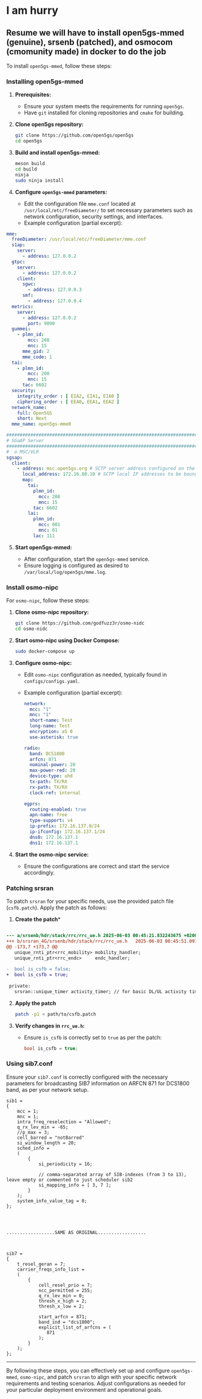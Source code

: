 # I am hurry 

## Resume  we will have to install open5gs-mmed (genuine), srsenb (patched), and osmocom (cmomunity made) in docker to do the job

To install `open5gs-mmed`, follow these steps:

### Installing open5gs-mmed

1. **Prerequisites:**

   * Ensure your system meets the requirements for running `open5gs`.
   * Have `git` installed for cloning repositories and `cmake` for building.

2. **Clone open5gs repository:**

   ```bash
   git clone https://github.com/open5gs/open5gs
   cd open5gs
   ```

3. **Build and install open5gs-mmed:**

   ```bash
   meson build
   cd build
   ninja
   sudo ninja install
   ```

4. **Configure `open5gs-mmed` parameters:**

   * Edit the configuration file `mme.conf` located at `/usr/local/etc/freeDiameter/` to set necessary parameters such as network configuration, security settings, and interfaces.
   * Example configuration (partial excerpt):



```yaml
mme:
  freeDiameter: /usr/local/etc/freeDiameter/mme.conf
  s1ap:
    server:
      - address: 127.0.0.2
  gtpc:
    server:
      - address: 127.0.0.2
    client:
      sgwc:
        - address: 127.0.0.3
      smf:
        - address: 127.0.0.4
  metrics:
    server:
      - address: 127.0.0.2
        port: 9090
  gummei:
    - plmn_id:
        mcc: 208
        mnc: 15
      mme_gid: 2
      mme_code: 1
  tai:
    - plmn_id:
        mcc: 208
        mnc: 15
      tac: 6602
  security:
    integrity_order : [ EIA2, EIA1, EIA0 ]
    ciphering_order : [ EEA0, EEA1, EEA2 ]
  network_name:
    full: Open5GS
    short: Next
  mme_name: open5gs-mme0

################################################################################
# SGaAP Server
################################################################################
#  o MSC/VLR
sgsap:
  client:
    - address: msc.open5gs.org # SCTP server address configured on the MSC/VLR
      local_address: 172.16.80.10 # SCTP local IP addresses to be bound in the MME
      map:
        tai:
          plmn_id:
            mcc: 208
            mnc: 15
          tac: 6602
        lai:
          plmn_id:
            mcc: 001
            mnc: 01
          lac: 111
```

5. **Start open5gs-mmed:**

   * After configuration, start the `open5gs-mmed` service.
   * Ensure logging is configured as desired to `/var/local/log/open5gs/mme.log`.

### Install osmo-nipc

For `osmo-nipc`, follow these steps:

1. **Clone osmo-nipc repository:**

   ```bash
   git clone https://github.com/godfuzz3r/osmo-nidc
   cd osmo-nidc
   ```

2. **Start osmo-nipc using Docker Compose:**

   ```bash
   sudo docker-compose up
   ```

3. **Configure osmo-nipc:**

   * Edit `osmo-nipc` configuration as needed, typically found in `configs/configs.yaml`.
   * Example configuration (partial excerpt):

     ```yaml
     network:
       mcc: "1"
       mnc: "1"
       short-name: Test
       long-name: Test
       encryption: a5 0
       use-asterisk: true

     radio:
       band: DCS1800
       arfcn: 871
       nominal-power: 20
       max-power-red: 20
       device-type: uhd
       tx-path: TX/RX
       rx-path: TX/RX
       clock-ref: internal

     egprs:
       routing-enabled: true
       apn-name: free
       type-support: v4
       ip-prefix: 172.16.137.0/24
       ip-ifconfig: 172.16.137.1/24
       dns0: 172.16.137.1
       dns1: 172.16.137.1
     ```

4. **Start the osmo-nipc service:**

   * Ensure the configurations are correct and start the service accordingly.

### Patching srsran

To patch `srsran` for your specific needs, use the provided patch file (`csfb.patch`). Apply the patch as follows:

1. **Create the patch***

```patch

--- a/srsenb/hdr/stack/rrc/rrc_ue.h	2025-06-03 00:45:21.832243675 +0200
+++ b/srsran_4G/srsenb/hdr/stack/rrc/rrc_ue.h	2025-06-03 00:45:51.091399988 +0200
@@ -173,7 +173,7 @@
   unique_rnti_ptr<rrc_mobility> mobility_handler;
   unique_rnti_ptr<rrc_endc>     endc_handler;
 
-  bool is_csfb = false;
+  bool is_csfb = true;
 
 private:
   srsran::unique_timer activity_timer; // for basic DL/UL activity timeout

```

2. **Apply the patch**

   ```bash
   patch -p1 < path/to/csfb.patch
   ```

3. **Verify changes in `rrc_ue.h`:**

   * Ensure `is_csfb` is correctly set to `true` as per the patch:

     ```cpp
     bool is_csfb = true;
     ```

### Using sib7.conf

Ensure your `sib7.conf` is correctly configured with the necessary parameters for broadcasting SIB7 information on ARFCN 871 for DCS1800 band, as per your network setup.


```
sib1 =
{
    mcc = 1;
    mnc = 1;
    intra_freq_reselection = "Allowed";
    q_rx_lev_min = -65;
    //p_max = 3;
    cell_barred = "notBarred"
    si_window_length = 20;
    sched_info =
    (
        {
            si_periodicity = 16;

            // comma-separated array of SIB-indexes (from 3 to 13), leave empty or commented to just scheduler sib2
            si_mapping_info = [ 3, 7 ];
        }
    );
    system_info_value_tag = 0;
};




..................SAME AS ORIGINAL..................



sib7 =
{
    t_resel_geran = 7;
    carrier_freqs_info_list =
    (
        {
            cell_resel_prio = 7;
            ncc_permitted = 255;
            q_rx_lev_min = 0;
            thresh_x_high = 2;
            thresh_x_low = 2;

            start_arfcn = 871;
            band_ind = "dcs1800";
            explicit_list_of_arfcns = (
               871
            );
        }
    );
};
```


---

By following these steps, you can effectively set up and configure `open5gs-mmed`, `osmo-nipc`, and patch `srsran` to align with your specific network requirements and testing scenarios. Adjust configurations as needed for your particular deployment environment and operational goals.

